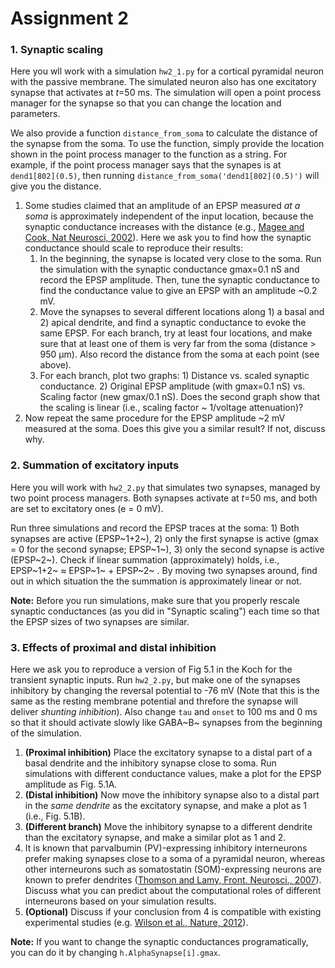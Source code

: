 # Assignment 2

### 1. Synaptic scaling

Here you wll work with a simulation `hw2_1.py` for a cortical pyramidal neuron with the passive membrane. The simulated neuron also has one excitatory synapse that activates at _t_=50 ms. The simulation will open a point process manager for the synapse so that you can change the location and parameters.

We also provide a function `distance_from_soma` to calculate the distance of the synapse from the soma. To use the function, simply provide the location shown in the point process manager to the function as a string. For example, if the point process manager says that the synapes is at `dend1[802](0.5)`, then running `distance_from_soma('dend1[802](0.5)')` will give you the distance.

1. Some studies claimed that an amplitude of an EPSP measured _at a soma_ is approximately independent of the input location, because the synaptic conductance increases with the distance (e.g., [Magee and Cook, Nat Neurosci, 2002](http://www.nature.com/neuro/journal/v3/n9/full/nn0900_895.html)). Here we ask you to find how the synaptic conductance should scale to reproduce their results:
   1. In the beginning, the synapse is located very close to the soma. Run the simulation with the synaptic conductance gmax=0.1 nS and record the EPSP amplitude. Then, tune the synaptic conductance to find the conductance value to give an EPSP with an amplitude ~0.2 mV.
   2. Move the synapses to several different locations along 1) a basal and 2) apical dendrite, and find a synaptic conductance to evoke the same EPSP. For each branch, try at least four locations, and make sure that at least one of them is very far from the soma (distance > 950 μm). Also record the distance from the soma at each point (see above).
   3. For each branch, plot two graphs: 1) Distance vs. scaled synaptic conductance. 2) Original EPSP amplitude (with gmax=0.1 nS) vs. Scaling factor (new gmax/0.1 nS). Does the second graph show that the scaling is linear (i.e., scaling factor ~ 1/voltage attenuation)?
2. Now repeat the same procedure for the EPSP amplitude ~2 mV measured at the soma. Does this give you a similar result? If not, discuss why.


### 2. Summation of excitatory inputs

Here you will work with `hw2_2.py`  that simulates two synapses, managed by two point process managers. Both synapses activate at _t_=50 ms, and both are set to excitatory ones (e = 0 mV).

Run three simulations and record the EPSP traces at the soma: 1) Both synapses are active (EPSP~1+2~), 2) only the first synapse is active (gmax = 0 for the second synapse; EPSP~1~), 3) only the second synapse is active (EPSP~2~). Check if linear summation (approximately) holds, i.e., EPSP~1+2~ ≈ EPSP~1~ + EPSP~2~ . By moving two synapses around, find out in which situation the the summation is approximately linear or not.

**Note:** Before you run simulations, make sure that you properly rescale synaptic conductances (as you did in "Synaptic scaling") each time so that the EPSP sizes of two synapses are similar.


### 3. Effects of proximal and distal inhibition

Here we ask you to reproduce a version of Fig 5.1 in the Koch for the transient synaptic inputs. Run `hw2_2.py`, but make one of the synapses inhibitory by changing the reversal potential to -76 mV (Note that this is the same as the resting membrane potential and threfore the synapse will deliver _shunting inhibition_). Also change `tau` and `onset` to 100 ms and 0 ms so that it should activate slowly like GABA~B~ synapses from the beginning of the simulation.

1. __(Proximal inhibition)__ Place the excitatory synapse to a distal part of a basal dendrite and the inhibitory synapse close to soma. Run simulations with different conductance values, make a plot for the EPSP amplitude as Fig. 5.1A.
2. __(Distal inhibition)__ Now move the inhibitory synapse also to a distal part in the _same dendrite_ as the excitatory synapse, and make a plot as 1 (i.e., Fig. 5.1B).
3. __(Different branch)__ Move the inhibitory synapse to a different dendrite than the excitatory synapse, and make a similar plot as 1 and 2.
4. It is known that parvalbumin (PV)-expressing inhibitory interneurons prefer making synapses close to a soma of a pyramidal neuron, whereas other interneurons such as somatostatin (SOM)-expressing neurons are known to prefer dendrites ([Thomson and Lamy, Front. Neurosci., 2007](http://journal.frontiersin.org/article/10.3389/neuro.01.1.1.002.2007)). Discuss what you can predict about the computational roles of different interneurons based on your simulation results.
5. __(Optional)__ Discuss if your conclusion from 4 is compatible with existing experimental studies (e.g. [Wilson et al., Nature, 2012](http://www.nature.com/nature/journal/v488/n7411/full/nature11347.html)).

**Note:** If you want to change the synaptic conductances programatically, you can do it by changing `h.AlphaSynapse[i].gmax`.
